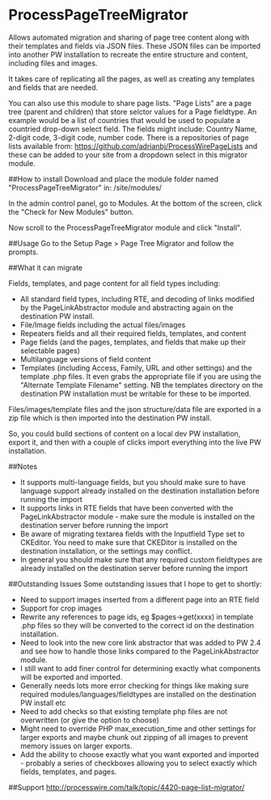 ProcessPageTreeMigrator
=======================

Allows automated migration and sharing of page tree content along with their templates and fields via JSON files. These JSON files can be imported into another PW installation to recreate the entire structure and content, including files and images.

It takes care of replicating all the pages, as well as creating any templates and fields that are needed.

You can also use this module to share page lists. "Page Lists" are a page tree (parent and children) that store selctor values for a Page fieldtype. An example would be a list of countries that would be used to populate a countried drop-down select field. The fields might include: Country Name, 2-digit code, 3-digit code, number code. There is a repositories of page lists available from: https://github.com/adrianbj/ProcessWirePageLists and these can be added to your site from a dropdown select in this migrator module.


##How to install
Download and place the module folder named "ProcessPageTreeMigrator" in: /site/modules/

In the admin control panel, go to Modules. At the bottom of the screen, click the "Check for New Modules" button.

Now scroll to the ProcessPageTreeMigrator module and click "Install".


##Usage
Go to the Setup Page > Page Tree Migrator and follow the prompts.

##What it can migrate

Fields, templates, and page content for all field types including:
* All standard field types, including RTE, and decoding of links modified by the PageLinkAbstractor module and abstracting again on the destination PW install.
* File/Image fields including the actual files/images
* Repeaters fields and all their required fields, templates, and content
* Page fields (and the pages, templates, and fields that make up their selectable pages)
* Multilanguage versions of field content
* Templates (including Access, Family, URL and other settings) and the template .php files. It even grabs the appropriate file if you are using the "Alternate Template Filename" setting. NB the templates directory on the destination PW installation must be writable for these to be imported.

Files/images/template files and the json structure/data file are exported in a zip file which is then imported into the destination PW install.

So, you could build sections of content on a local dev PW installation, export it, and then with a couple of clicks import everything into the live PW installation.

##Notes
* It supports multi-language fields, but you should make sure to have language support already installed on the destination installation before running the import
* It supports links in RTE fields that have been converted with the PageLinkAbstractor module - make sure the module is installed on the destination server before running the import
* Be aware of migrating textarea fields with the Inputfield Type set to CKEditor. You need to make sure that CKEDitor is installed on the destination installation, or the settings may conflict.
* In general you should make sure that any required custom fieldtypes are already installed on the destination server before running the import

##Outstanding Issues
Some outstanding issues that I hope to get to shortly:
* Need to support images inserted from a different page into an RTE field
* Support for crop images
* Rewrite any references to page ids, eg $pages->get(xxxx) in template .php files so they will be converted to the correct id on the destination installation.
* Need to look into the new core link abstractor that was added to PW 2.4 and see how to handle those links compared to the PageLinkAbstractor module.
* I still want to add finer control for determining exactly what components will be exported and imported.
* Generally needs lots more error checking for things like making sure required modules/languages/fieldtypes are installed on the destination PW install etc
* Need to add checks so that existing template php files are not overwritten (or give the option to choose)
* Might need to override PHP max_execution_time and other settings for larger exports and maybe chunk out zipping of all images to prevent memory issues on larger exports.
* Add the ability to choose exactly what you want exported and imported - probably a series of checkboxes allowing you to select exactly which fields, templates, and pages.


##Support
http://processwire.com/talk/topic/4420-page-list-migrator/
